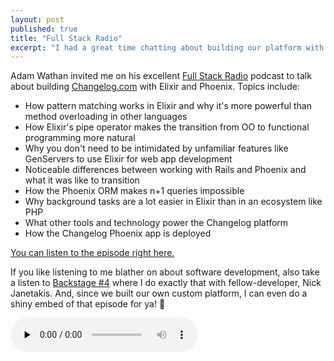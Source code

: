 ```yaml
---
layout: post
published: true
title: "Full Stack Radio"
excerpt: "I had a great time chatting about building our platform with Elixir and Phoenix on Full Stack Radio."
---
```


Adam Wathan invited me on his excellent [Full Stack Radio](http://www.fullstackradio.com) podcast to talk about building [Changelog.com](https://changelog.com) with Elixir and Phoenix. Topics include:

- How pattern matching works in Elixir and why it's more powerful than method overloading in other languages
- How Elixir's pipe operator makes the transition from OO to functional programming more natural
- Why you don't need to be intimidated by unfamiliar features like GenServers to use Elixir for web app development
- Noticeable differences between working with Rails and Phoenix and what it was like to transition
- How the Phoenix ORM makes n+1 queries impossible
- Why background tasks are a lot easier in Elixir than in an ecosystem like PHP
- What other tools and technology power the Changelog platform
- How the Changelog Phoenix app is deployed

[You can listen to the episode right here.](http://www.fullstackradio.com/116)

If you like listening to me blather on about software development, also take a listen to [Backstage #4](https://changelog.com/backstage/4) where I do exactly that with fellow-developer, Nick Janetakis. And, since we built our own custom platform, I can even do a shiny embed of that episode for ya! 🙌

<audio data-theme="day" data-src="https://changelog.com/backstage/4/embed" src="https://cdn.changelog.com/uploads/backstage/4/backstage-4.mp3" preload="none" class="changelog-episode" controls></audio><script async src="//cdn.changelog.com/embed.js"></script>
